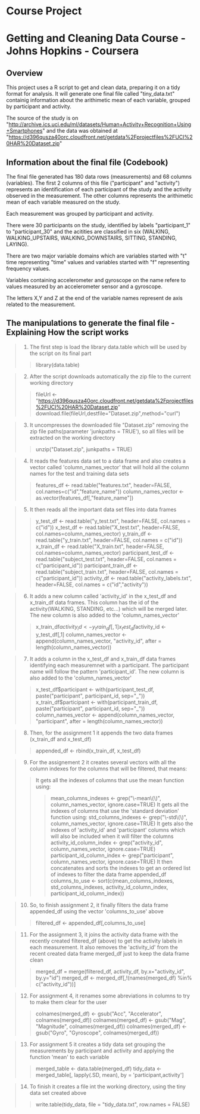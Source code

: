# Course Project
# Getting and Cleaning Data Course - Johns Hopkins - Coursera

## Overview
This project uses a R script to get and clean data, preparing it on a tidy format for analysis. It will generate one final file called "tiny_data.txt" containig information about the arithimetic mean of each variable, grouped by participant and activity.

The source of the study is on "http://archive.ics.uci.edu/ml/datasets/Human+Activity+Recognition+Using+Smartphones" and the data was obtained at "https://d396qusza40orc.cloudfront.net/getdata%2Fprojectfiles%2FUCI%20HAR%20Dataset.zip"


## Information about the final file (Codebook)
The final file generated has 180 data rows (measurements) and 68 columns (variables). The first 2 columns of this file ("participant" and "activity") represents an identification of each participant of the study
and the activity observed in the measurement. The other columns represents the arithimetic mean of each variable measured on the study.

Each measurement was grouped by participant and activity.

There were 30 participants on the study, identified by labels "participant_1" to "participant_30" and the acitities are classified in six (WALKING, WALKING_UPSTAIRS, WALKING_DOWNSTAIRS, SITTING, STANDING, LAYING).

There are two major variable domains which are variables started with "t" time representing "time" values and variables started with "f" representing frequency values.

Variables containing accelerometer and gyroscope on the name refere to values measured by an accelerometer sensor and a gyroscope.

The letters X,Y and Z at the end of the variable names represent de axis related to the measurement.


## The manipulations to generate the final file - Explaining How the script works

> 1. The first step is load the library data.table which will be used by the script on its final part
>> library(data.table)

> 2. After the script downloads automatically the zip file to the current working directory
>> fileUrl <- "https://d396qusza40orc.cloudfront.net/getdata%2Fprojectfiles%2FUCI%20HAR%20Dataset.zip"
>> download.file(fileUrl,destfile="Dataset.zip",method="curl")

> 3. It uncompresses the downloaded file "Dataset.zip" removing the zip file paths(parameter 'junkpaths = TRUE'), so all files will be extracted on the working directory
>> unzip("Dataset.zip", junkpaths = TRUE)

> 4. It reads the features data set to a data frame and also creates a vector called 'column_names_vector' that will hold all the column names for the test and training data sets
>> features_df <- read.table("features.txt", header=FALSE, col.names=c("id","feature_name"))
>> column_names_vector <- as.vector(features_df[,"feature_name"])

> 5. It then reads all the important data set files into data frames
>> y_test_df <- read.table("y_test.txt", header=FALSE, col.names = c("id"))
>> x_test_df <- read.table("X_test.txt", header=FALSE, col.names=column_names_vector)
>> y_train_df <- read.table("y_train.txt", header=FALSE, col.names = c("id"))
>> x_train_df <- read.table("X_train.txt", header=FALSE, col.names=column_names_vector)
>> participant_test_df <- read.table("subject_test.txt", header=FALSE, col.names = c("participant_id"))
>> participant_train_df <- read.table("subject_train.txt", header=FALSE, col.names = c("participant_id"))
>> activity_df <- read.table("activity_labels.txt", header=FALSE, col.names = c("id","activity"))

> 6. It adds a new column called 'activity_id' in the x_test_df and x_train_df data frames. This column has the id of the activity(WALKING, STANDING, etc...) which will be merged later. The new column is also added to the 'column_names_vector'
>> x_train_df$activity_id <- y_train_df[,1]
>> x_test_df$activity_id <- y_test_df[,1]
>> column_names_vector <- append(column_names_vector, "activity_id", after = length(column_names_vector))

> 7. It adds a column in the x_test_df and x_train_df data frames identifying each measuremnet with a participant. The participant name will follow the pattern 'participant_id'. The new column is also added to the 'column_names_vector'
>> x_test_df$participant <- with(participant_test_df, paste("participant", participant_id, sep="_"))
>> x_train_df$participant <- with(participant_train_df, paste("participant", participant_id, sep="_"))
>> column_names_vector <- append(column_names_vector, "participant", after = length(column_names_vector))

> 8. Then, for the assignment 1 it appends the two data frames (x_train_df and x_test_df)
>> appended_df <- rbind(x_train_df, x_test_df)

> 9. For the assignement 2 it creates several vectors with all the column indexes for the columns that will be filtered, that means:
>> It gets all the indexes of columns that use the mean function using:
>>> mean_columns_indexes <- grep("\\-mean\\(\\)", column_names_vector, ignore.case=TRUE)
>> It gets all the indexes of columns that use the 'standard deviation' function using:
>>> std_columns_indexes <- grep("\\-std\\(\\)", column_names_vector, ignore.case=TRUE)
>> It gets also the indexes of 'activity_id' and 'participant' columns which will also be included when it will filter the columns
>>> activity_id_column_index <- grep("activity_id", column_names_vector, ignore.case=TRUE)
>>> participant_id_column_index <- grep("participant", column_names_vector, ignore.case=TRUE)
>> It then concatenates and sorts the indexes to get an ordered list of indexes to filter the data frame appended_df
>>> columns_to_use <- sort(c(mean_columns_indexes, std_columns_indexes, activity_id_column_index, participant_id_column_index))

> 10. So, to finish assignment 2, it finally filters the data frame appended_df using the vector 'columns_to_use' above
>> filtered_df <- appended_df[,columns_to_use]

> 11. For the assignment 3, it joins the activity data frame with the recently created filtered_df (above) to get the activity labels in each measurement. It also removes the 'activity_id' from the recent created data frame merged_df just to keep the data frame clean
>> merged_df = merge(filtered_df, activity_df, by.x="activity_id", by.y="id")
>> merged_df <- merged_df[,!(names(merged_df) %in% c("activity_id"))]

> 12. For assignment 4, it renames some abreviations in columns to try to make them clear for the user
>> colnames(merged_df) <- gsub("Acc", "Accelerator", colnames(merged_df))
>> colnames(merged_df) <- gsub("Mag", "Magnitude", colnames(merged_df))
>> colnames(merged_df) <- gsub("Gyro", "Gyroscope", colnames(merged_df))

> 13. For assignment 5 it creates a tidy data set grouping the measurements by participant and activity and applying the function 'mean' to each variable
>> merged_table <- data.table(merged_df)
>> tidy_data <- merged_table[, lapply(.SD, mean), by = 'participant,activity']

> 14. To finish it creates a file int the working directory, using the tiny data set created above
>> write.table(tidy_data, file = "tidy_data.txt", row.names = FALSE)